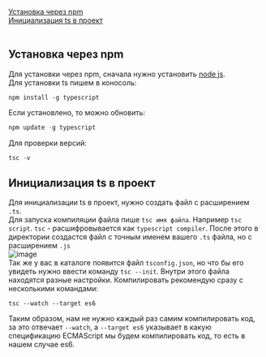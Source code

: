 [Установка через npm](#установка-через-npm)<br>
[Инициализация ts в проект](#инициализация-ts-в-проект)<br>
[]()<br>

## Установка через npm
Для установки через npm, сначала нужно установить [node js](https://nodejs.org/en/).<br>
Для установки ts пишем в коносоль:
```code
npm install -g typescript
```
Если установлено, то можно обновить:
```javaScript
npm update -g typescript
```
Для проверки версий:
```javaScript
tsc -v
```
## Инициализация  ts в проект
Для инициализации ts в проект, нужно создать файл с расширением `.ts`.<br>
Для запуска компиляции файла пише `tsc имя файла`. Например `tsc script`. `tsc` - расшифровывается как `typescript compiler`.
После этого в директории создастся файл с точным именем вашего `.ts` файла, но с расширением `.js`<br>
![image](https://user-images.githubusercontent.com/70824286/172856394-d9726ce7-9f80-4757-afc9-83f9a31ad497.png)<br>
Так же у вас в каталоге появится файл `tsconfig.json`, но что бы его увидеть нужно ввести команду `tsc --init`.
Внутри этого файла находятся разные настройки.
Компилировать рекомендую сразу с несколькими командами:
```code
tsc --watch --target es6 
```
Таким образом, нам не нужно каждый раз самим компилировать код, за это отвечает `--watch`, а `--target es6` указывает в какую спецификацию ECMAScript мы будем компилировать код, то есть в нашем случае es6.



